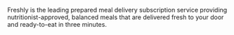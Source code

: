 Freshly is the leading prepared meal delivery subscription service providing nutritionist-approved, balanced meals that are delivered fresh to your door and ready-to-eat in three minutes.
